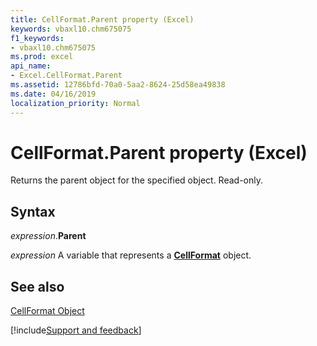 ```yaml
---
title: CellFormat.Parent property (Excel)
keywords: vbaxl10.chm675075
f1_keywords:
- vbaxl10.chm675075
ms.prod: excel
api_name:
- Excel.CellFormat.Parent
ms.assetid: 12786bfd-70a0-5aa2-8624-25d58ea49838
ms.date: 04/16/2019
localization_priority: Normal
---
```



# CellFormat.Parent property (Excel)

Returns the parent object for the specified object. Read-only.


## Syntax

_expression_.**Parent**

_expression_ A variable that represents a **[CellFormat](Excel.CellFormat.md)** object.


## See also


[CellFormat Object](Excel.CellFormat.md)

[!include[Support and feedback](~/includes/feedback-boilerplate.md)]